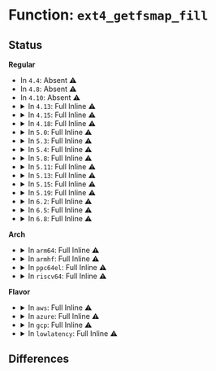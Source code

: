 # Function: <code>ext4_getfsmap_fill</code>

## Status
<b>Regular</b>
<ul>
<li>
In <code>4.4</code>: Absent ⚠️
</li>
<li>
In <code>4.8</code>: Absent ⚠️
</li>
<li>
In <code>4.10</code>: Absent ⚠️
</li>
<li>
<details>
<summary>In <code>4.13</code>: Full Inline ⚠️</summary>

**Collision:** Unique Static

**Inline:** Full

**Transformation:** False

**Instances:**

```
In fs/ext4/fsmap.c (ffffffff812f28e8)
Location: fs/ext4/fsmap.c:301
Inline: True
Inline callers:
  - fs/ext4/fsmap.c:ext4_getfsmap_find_fixed_metadata
  - fs/ext4/fsmap.c:ext4_getfsmap_find_fixed_metadata
  - fs/ext4/fsmap.c:ext4_getfsmap_find_fixed_metadata
  - fs/ext4/fsmap.c:ext4_getfsmap_find_fixed_metadata
  - fs/ext4/fsmap.c:ext4_getfsmap_find_fixed_metadata
  - fs/ext4/fsmap.c:ext4_getfsmap_find_fixed_metadata
```
</details>
</li>
<li>
<details>
<summary>In <code>4.15</code>: Full Inline ⚠️</summary>

**Collision:** Unique Static

**Inline:** Full

**Transformation:** False

**Instances:**

```
In fs/ext4/fsmap.c (ffffffff81316e78)
Location: fs/ext4/fsmap.c:301
Inline: True
Inline callers:
  - fs/ext4/fsmap.c:ext4_getfsmap_find_fixed_metadata
  - fs/ext4/fsmap.c:ext4_getfsmap_find_fixed_metadata
  - fs/ext4/fsmap.c:ext4_getfsmap_find_fixed_metadata
  - fs/ext4/fsmap.c:ext4_getfsmap_find_fixed_metadata
  - fs/ext4/fsmap.c:ext4_getfsmap_find_fixed_metadata
  - fs/ext4/fsmap.c:ext4_getfsmap_find_fixed_metadata
```
</details>
</li>
<li>
<details>
<summary>In <code>4.18</code>: Full Inline ⚠️</summary>

**Collision:** Unique Static

**Inline:** Full

**Transformation:** False

**Instances:**

```
In fs/ext4/fsmap.c (ffffffff81344d9c)
Location: fs/ext4/fsmap.c:288
Inline: True
Inline callers:
  - fs/ext4/fsmap.c:ext4_getfsmap_datadev
  - fs/ext4/fsmap.c:ext4_getfsmap_datadev
  - fs/ext4/fsmap.c:ext4_getfsmap_datadev
  - fs/ext4/fsmap.c:ext4_getfsmap_datadev
  - fs/ext4/fsmap.c:ext4_getfsmap_datadev
  - fs/ext4/fsmap.c:ext4_getfsmap_datadev
```
</details>
</li>
<li>
<details>
<summary>In <code>5.0</code>: Full Inline ⚠️</summary>

**Collision:** Unique Static

**Inline:** Full

**Transformation:** False

**Instances:**

```
In fs/ext4/fsmap.c (ffffffff8135ceec)
Location: fs/ext4/fsmap.c:288
Inline: True
Inline callers:
  - fs/ext4/fsmap.c:ext4_getfsmap_datadev
  - fs/ext4/fsmap.c:ext4_getfsmap_datadev
  - fs/ext4/fsmap.c:ext4_getfsmap_datadev
  - fs/ext4/fsmap.c:ext4_getfsmap_datadev
  - fs/ext4/fsmap.c:ext4_getfsmap_datadev
  - fs/ext4/fsmap.c:ext4_getfsmap_datadev
```
</details>
</li>
<li>
<details>
<summary>In <code>5.3</code>: Full Inline ⚠️</summary>

**Collision:** Unique Static

**Inline:** Full

**Transformation:** False

**Instances:**

```
In fs/ext4/fsmap.c (ffffffff81386214)
Location: fs/ext4/fsmap.c:288
Inline: True
Inline callers:
  - fs/ext4/fsmap.c:ext4_getfsmap_datadev
  - fs/ext4/fsmap.c:ext4_getfsmap_datadev
  - fs/ext4/fsmap.c:ext4_getfsmap_datadev
  - fs/ext4/fsmap.c:ext4_getfsmap_datadev
  - fs/ext4/fsmap.c:ext4_getfsmap_datadev
  - fs/ext4/fsmap.c:ext4_getfsmap_datadev
```
</details>
</li>
<li>
<details>
<summary>In <code>5.4</code>: Full Inline ⚠️</summary>

**Collision:** Unique Static

**Inline:** Full

**Transformation:** False

**Instances:**

```
In fs/ext4/fsmap.c (ffffffff8139ec64)
Location: fs/ext4/fsmap.c:288
Inline: True
Inline callers:
  - fs/ext4/fsmap.c:ext4_getfsmap_datadev
  - fs/ext4/fsmap.c:ext4_getfsmap_datadev
  - fs/ext4/fsmap.c:ext4_getfsmap_datadev
  - fs/ext4/fsmap.c:ext4_getfsmap_datadev
  - fs/ext4/fsmap.c:ext4_getfsmap_datadev
  - fs/ext4/fsmap.c:ext4_getfsmap_datadev
```
</details>
</li>
<li>
<details>
<summary>In <code>5.8</code>: Full Inline ⚠️</summary>

**Collision:** Unique Static

**Inline:** Full

**Transformation:** False

**Instances:**

```
In fs/ext4/fsmap.c (ffffffff813ea9a3)
Location: fs/ext4/fsmap.c:288
Inline: True
Inline callers:
  - fs/ext4/fsmap.c:ext4_getfsmap_find_fixed_metadata
  - fs/ext4/fsmap.c:ext4_getfsmap_find_fixed_metadata
  - fs/ext4/fsmap.c:ext4_getfsmap_find_fixed_metadata
  - fs/ext4/fsmap.c:ext4_getfsmap_find_sb
  - fs/ext4/fsmap.c:ext4_getfsmap_find_sb
  - fs/ext4/fsmap.c:ext4_getfsmap_find_sb
```
</details>
</li>
<li>
<details>
<summary>In <code>5.11</code>: Full Inline ⚠️</summary>

**Collision:** Unique Static

**Inline:** Full

**Transformation:** False

**Instances:**

```
In fs/ext4/fsmap.c (ffffffff813fcc53)
Location: fs/ext4/fsmap.c:291
Inline: True
Inline callers:
  - fs/ext4/fsmap.c:ext4_getfsmap_find_fixed_metadata
  - fs/ext4/fsmap.c:ext4_getfsmap_find_fixed_metadata
  - fs/ext4/fsmap.c:ext4_getfsmap_find_fixed_metadata
  - fs/ext4/fsmap.c:ext4_getfsmap_find_sb
  - fs/ext4/fsmap.c:ext4_getfsmap_find_sb
  - fs/ext4/fsmap.c:ext4_getfsmap_find_sb
```
</details>
</li>
<li>
<details>
<summary>In <code>5.13</code>: Full Inline ⚠️</summary>

**Collision:** Unique Static

**Inline:** Full

**Transformation:** False

**Instances:**

```
In fs/ext4/fsmap.c (ffffffff814028b1)
Location: fs/ext4/fsmap.c:291
Inline: True
Inline callers:
  - fs/ext4/fsmap.c:ext4_getfsmap_find_fixed_metadata
  - fs/ext4/fsmap.c:ext4_getfsmap_find_fixed_metadata
  - fs/ext4/fsmap.c:ext4_getfsmap_find_fixed_metadata
  - fs/ext4/fsmap.c:ext4_getfsmap_find_fixed_metadata
  - fs/ext4/fsmap.c:ext4_getfsmap_find_fixed_metadata
  - fs/ext4/fsmap.c:ext4_getfsmap_find_fixed_metadata
```
</details>
</li>
<li>
<details>
<summary>In <code>5.15</code>: Full Inline ⚠️</summary>

**Collision:** Unique Static

**Inline:** Full

**Transformation:** False

**Instances:**

```
In fs/ext4/fsmap.c (ffffffff81454f81)
Location: fs/ext4/fsmap.c:291
Inline: True
Inline callers:
  - fs/ext4/fsmap.c:ext4_getfsmap_find_fixed_metadata
  - fs/ext4/fsmap.c:ext4_getfsmap_find_fixed_metadata
  - fs/ext4/fsmap.c:ext4_getfsmap_find_fixed_metadata
  - fs/ext4/fsmap.c:ext4_getfsmap_find_fixed_metadata
  - fs/ext4/fsmap.c:ext4_getfsmap_find_fixed_metadata
  - fs/ext4/fsmap.c:ext4_getfsmap_find_fixed_metadata
```
</details>
</li>
<li>
<details>
<summary>In <code>5.19</code>: Full Inline ⚠️</summary>

**Collision:** Unique Static

**Inline:** Full

**Transformation:** False

**Instances:**

```
In fs/ext4/fsmap.c (ffffffff814d27c5)
Location: fs/ext4/fsmap.c:291
Inline: True
Inline callers:
  - fs/ext4/fsmap.c:ext4_getfsmap_find_fixed_metadata
  - fs/ext4/fsmap.c:ext4_getfsmap_find_fixed_metadata
  - fs/ext4/fsmap.c:ext4_getfsmap_find_fixed_metadata
  - fs/ext4/fsmap.c:ext4_getfsmap_find_fixed_metadata
  - fs/ext4/fsmap.c:ext4_getfsmap_find_fixed_metadata
  - fs/ext4/fsmap.c:ext4_getfsmap_find_fixed_metadata
```
</details>
</li>
<li>
<details>
<summary>In <code>6.2</code>: Full Inline ⚠️</summary>

**Collision:** Unique Static

**Inline:** Full

**Transformation:** False

**Instances:**

```
In fs/ext4/fsmap.c (ffffffff8156b365)
Location: fs/ext4/fsmap.c:291
Inline: True
Inline callers:
  - fs/ext4/fsmap.c:ext4_getfsmap_find_fixed_metadata
  - fs/ext4/fsmap.c:ext4_getfsmap_find_fixed_metadata
  - fs/ext4/fsmap.c:ext4_getfsmap_find_fixed_metadata
  - fs/ext4/fsmap.c:ext4_getfsmap_find_fixed_metadata
  - fs/ext4/fsmap.c:ext4_getfsmap_find_fixed_metadata
  - fs/ext4/fsmap.c:ext4_getfsmap_find_fixed_metadata
```
</details>
</li>
<li>
<details>
<summary>In <code>6.5</code>: Full Inline ⚠️</summary>

**Collision:** Unique Static

**Inline:** Full

**Transformation:** False

**Instances:**

```
In fs/ext4/fsmap.c (ffffffff815a321b)
Location: fs/ext4/fsmap.c:291
Inline: True
Inline callers:
  - fs/ext4/fsmap.c:ext4_getfsmap_find_fixed_metadata
  - fs/ext4/fsmap.c:ext4_getfsmap_find_fixed_metadata
  - fs/ext4/fsmap.c:ext4_getfsmap_find_fixed_metadata
  - fs/ext4/fsmap.c:ext4_getfsmap_find_fixed_metadata
  - fs/ext4/fsmap.c:ext4_getfsmap_find_fixed_metadata
  - fs/ext4/fsmap.c:ext4_getfsmap_find_fixed_metadata
```
</details>
</li>
<li>
<details>
<summary>In <code>6.8</code>: Full Inline ⚠️</summary>

**Collision:** Unique Static

**Inline:** Full

**Transformation:** False

**Instances:**

```
In fs/ext4/fsmap.c (ffffffff815dbf3f)
Location: fs/ext4/fsmap.c:291
Inline: True
Inline callers:
  - fs/ext4/fsmap.c:ext4_getfsmap_find_fixed_metadata
  - fs/ext4/fsmap.c:ext4_getfsmap_find_fixed_metadata
  - fs/ext4/fsmap.c:ext4_getfsmap_find_fixed_metadata
  - fs/ext4/fsmap.c:ext4_getfsmap_find_fixed_metadata
  - fs/ext4/fsmap.c:ext4_getfsmap_find_fixed_metadata
  - fs/ext4/fsmap.c:ext4_getfsmap_find_fixed_metadata
```
</details>
</li>
</ul>
<b>Arch</b>
<ul>
<li>
<details>
<summary>In <code>arm64</code>: Full Inline ⚠️</summary>

**Collision:** Unique Static

**Inline:** Full

**Transformation:** False

**Instances:**

```
In fs/ext4/fsmap.c (ffff800010472020)
Location: fs/ext4/fsmap.c:288
Inline: True
Inline callers:
  - fs/ext4/fsmap.c:ext4_getfsmap_datadev
  - fs/ext4/fsmap.c:ext4_getfsmap_datadev
  - fs/ext4/fsmap.c:ext4_getfsmap_datadev
  - fs/ext4/fsmap.c:ext4_getfsmap_datadev
  - fs/ext4/fsmap.c:ext4_getfsmap_datadev
  - fs/ext4/fsmap.c:ext4_getfsmap_datadev
```
</details>
</li>
<li>
<details>
<summary>In <code>armhf</code>: Full Inline ⚠️</summary>

**Collision:** Unique Static

**Inline:** Full

**Transformation:** False

**Instances:**

```
In fs/ext4/fsmap.c (c0633088)
Location: fs/ext4/fsmap.c:288
Inline: True
Inline callers:
  - fs/ext4/fsmap.c:ext4_getfsmap_find_fixed_metadata
  - fs/ext4/fsmap.c:ext4_getfsmap_find_fixed_metadata
  - fs/ext4/fsmap.c:ext4_getfsmap_find_fixed_metadata
  - fs/ext4/fsmap.c:ext4_getfsmap_find_fixed_metadata
  - fs/ext4/fsmap.c:ext4_getfsmap_find_fixed_metadata
  - fs/ext4/fsmap.c:ext4_getfsmap_find_fixed_metadata
```
</details>
</li>
<li>
<details>
<summary>In <code>ppc64el</code>: Full Inline ⚠️</summary>

**Collision:** Unique Static

**Inline:** Full

**Transformation:** False

**Instances:**

```
In fs/ext4/fsmap.c (c000000000592c3c)
Location: fs/ext4/fsmap.c:288
Inline: True
Inline callers:
  - fs/ext4/fsmap.c:ext4_getfsmap_datadev
  - fs/ext4/fsmap.c:ext4_getfsmap_datadev
  - fs/ext4/fsmap.c:ext4_getfsmap_datadev
  - fs/ext4/fsmap.c:ext4_getfsmap_datadev
  - fs/ext4/fsmap.c:ext4_getfsmap_datadev
  - fs/ext4/fsmap.c:ext4_getfsmap_datadev
```
</details>
</li>
<li>
<details>
<summary>In <code>riscv64</code>: Full Inline ⚠️</summary>

**Collision:** Unique Static

**Inline:** Full

**Transformation:** False

**Instances:**

```
In fs/ext4/fsmap.c (ffffffe0002fdfaa)
Location: fs/ext4/fsmap.c:288
Inline: True
Inline callers:
  - fs/ext4/fsmap.c:ext4_getfsmap_datadev
  - fs/ext4/fsmap.c:ext4_getfsmap_datadev
  - fs/ext4/fsmap.c:ext4_getfsmap_datadev
  - fs/ext4/fsmap.c:ext4_getfsmap_datadev
  - fs/ext4/fsmap.c:ext4_getfsmap_datadev
  - fs/ext4/fsmap.c:ext4_getfsmap_datadev
```
</details>
</li>
</ul>
<b>Flavor</b>
<ul>
<li>
<details>
<summary>In <code>aws</code>: Full Inline ⚠️</summary>

**Collision:** Unique Static

**Inline:** Full

**Transformation:** False

**Instances:**

```
In fs/ext4/fsmap.c (ffffffff81397244)
Location: fs/ext4/fsmap.c:288
Inline: True
Inline callers:
  - fs/ext4/fsmap.c:ext4_getfsmap_datadev
  - fs/ext4/fsmap.c:ext4_getfsmap_datadev
  - fs/ext4/fsmap.c:ext4_getfsmap_datadev
  - fs/ext4/fsmap.c:ext4_getfsmap_datadev
  - fs/ext4/fsmap.c:ext4_getfsmap_datadev
  - fs/ext4/fsmap.c:ext4_getfsmap_datadev
```
</details>
</li>
<li>
<details>
<summary>In <code>azure</code>: Full Inline ⚠️</summary>

**Collision:** Unique Static

**Inline:** Full

**Transformation:** False

**Instances:**

```
In fs/ext4/fsmap.c (ffffffff81387cd4)
Location: fs/ext4/fsmap.c:288
Inline: True
Inline callers:
  - fs/ext4/fsmap.c:ext4_getfsmap_datadev
  - fs/ext4/fsmap.c:ext4_getfsmap_datadev
  - fs/ext4/fsmap.c:ext4_getfsmap_datadev
  - fs/ext4/fsmap.c:ext4_getfsmap_datadev
  - fs/ext4/fsmap.c:ext4_getfsmap_datadev
  - fs/ext4/fsmap.c:ext4_getfsmap_datadev
```
</details>
</li>
<li>
<details>
<summary>In <code>gcp</code>: Full Inline ⚠️</summary>

**Collision:** Unique Static

**Inline:** Full

**Transformation:** False

**Instances:**

```
In fs/ext4/fsmap.c (ffffffff81394ba4)
Location: fs/ext4/fsmap.c:288
Inline: True
Inline callers:
  - fs/ext4/fsmap.c:ext4_getfsmap_datadev
  - fs/ext4/fsmap.c:ext4_getfsmap_datadev
  - fs/ext4/fsmap.c:ext4_getfsmap_datadev
  - fs/ext4/fsmap.c:ext4_getfsmap_datadev
  - fs/ext4/fsmap.c:ext4_getfsmap_datadev
  - fs/ext4/fsmap.c:ext4_getfsmap_datadev
```
</details>
</li>
<li>
<details>
<summary>In <code>lowlatency</code>: Full Inline ⚠️</summary>

**Collision:** Unique Static

**Inline:** Full

**Transformation:** False

**Instances:**

```
In fs/ext4/fsmap.c (ffffffff813a8c94)
Location: fs/ext4/fsmap.c:288
Inline: True
Inline callers:
  - fs/ext4/fsmap.c:ext4_getfsmap_datadev
  - fs/ext4/fsmap.c:ext4_getfsmap_datadev
  - fs/ext4/fsmap.c:ext4_getfsmap_datadev
  - fs/ext4/fsmap.c:ext4_getfsmap_datadev
  - fs/ext4/fsmap.c:ext4_getfsmap_datadev
  - fs/ext4/fsmap.c:ext4_getfsmap_datadev
```
</details>
</li>
</ul>

## Differences
